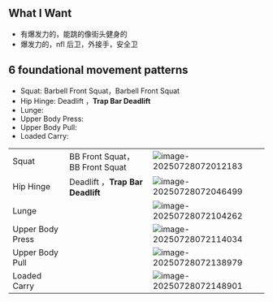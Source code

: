 ## What I Want

* 有爆发力的，能跳的像街头健身的
* 爆发力的，nfl 后卫，外接手，安全卫

## 6 foundational movement patterns

- Squat: Barbell Front Squat，Barbell Front Squat
- Hip Hinge: Deadlift ，**Trap Bar Deadlift**
- Lunge: 
- Upper Body Press: 
- Upper Body Pull: 
- Loaded Carry: 

|                  |                                  |                                                              |
| ---------------- | -------------------------------- | ------------------------------------------------------------ |
| Squat            | BB Front Squat，BB Front Squat   | ![image-20250728072012183](images/image-20250728072012183.png) |
| Hip Hinge        | Deadlift ，**Trap Bar Deadlift** | ![image-20250728072046499](images/image-20250728072046499.png) |
| Lunge            |                                  | ![image-20250728072104262](images/image-20250728072104262.png) |
| Upper Body Press |                                  | ![image-20250728072114034](images/image-20250728072114034.png) |
| Upper Body Pull  |                                  | ![image-20250728072138979](images/image-20250728072138979.png) |
| Loaded Carry     |                                  | ![image-20250728072148901](images/image-20250728072148901.png) |

